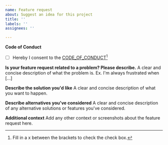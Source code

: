 ```yaml
---
name: Feature request
about: Suggest an idea for this project
title: ''
labels: ''
assignees: ''

---
```

**Code of Conduct**
- [ ] Hereby I consent to the [CODE_OF_CONDUCT](https://github.com/SESMG/SESMG/blob/master/CODE_OF_CONDUCT.md)[^1]

**Is your feature request related to a problem? Please describe.**
A clear and concise description of what the problem is. Ex. I'm always frustrated when [...]

**Describe the solution you'd like**
A clear and concise description of what you want to happen.

**Describe alternatives you've considered**
A clear and concise description of any alternative solutions or features you've considered.

**Additional context**
Add any other context or screenshots about the feature request here.

[^1]: Fill in a x between the brackets to check the check box.
